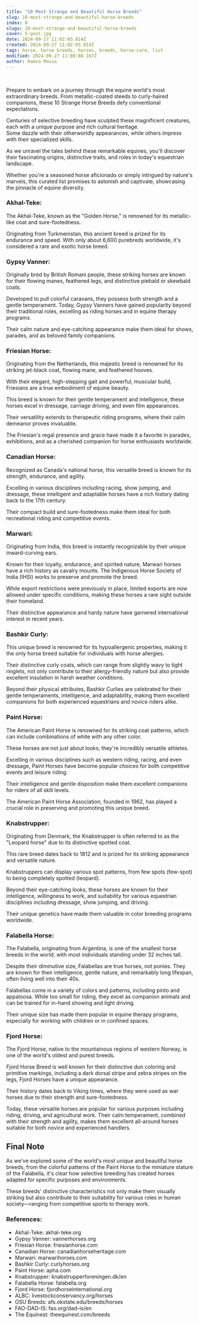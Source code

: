 ```yaml
---
title: "10 Most Strange and Beautiful Horse Breeds"
slug: 10-most-strange-and-beautiful-horse-breeds
index: 0
slugx: 10-most-strange-and-beautiful-horse-breeds
cover: 5-post.jpg
date: 2024-09-27 11:02:03.814Z
created: 2024-09-27 11:02:03.814Z
tags: horse, horse breeds, horses, breeds, horse-care, list
modified: 2024-09-27 11:08:08.167Z
author: Hamza Mousa
---
```


 

Prepare to embark on a journey through the equine world's most extraordinary breeds. From metallic-coated steeds to curly-haired companions, these 10 Strange Horse Breeds defy conventional expectations.



Centuries of selective breeding have sculpted these magnificent creatures, each with a unique purpose and rich cultural heritage.  
Some dazzle with their otherworldly appearances, while others impress with their specialized skills.



As we unravel the tales behind these remarkable equines, you'll discover their fascinating origins, distinctive traits, and roles in today's equestrian landscape.

Whether you're a seasoned horse aficionado or simply intrigued by nature's marvels, this curated list promises to astonish and captivate, showcasing the pinnacle of equine diversity.





### Akhal-Teke:

The Akhal-Teke, known as the "Golden Horse," is renowned for its metallic-like coat and sure-footedness.

  
Originating from Turkmenistan, this ancient breed is prized for its endurance and speed. With only about 6,600 purebreds worldwide, it's considered a rare and exotic horse breed.



### Gypsy Vanner:

Originally bred by British Romani people, these striking horses are known for their flowing manes, feathered legs, and distinctive piebald or skewbald coats.



Developed to pull colorful caravans, they possess both strength and a gentle temperament. Today, Gypsy Vanners have gained popularity beyond their traditional roles, excelling as riding horses and in equine therapy programs.

Their calm nature and eye-catching appearance make them ideal for shows, parades, and as beloved family companions.

### Friesian Horse:

Originating from the Netherlands, this majestic breed is renowned for its striking jet-black coat, flowing mane, and feathered hooves.

With their elegant, high-stepping gait and powerful, muscular build, Friesians are a true embodiment of equine beauty. 

This breed is known for their gentle temperament and intelligence, these horses excel in dressage, carriage driving, and even film appearances.



Their versatility extends to therapeutic riding programs, where their calm demeanor proves invaluable.

The Friesian's regal presence and grace have made it a favorite in parades, exhibitions, and as a cherished companion for horse enthusiasts worldwide.

### Canadian Horse:

Recognized as Canada's national horse, this versatile breed is known for its strength, endurance, and agility.

Excelling in various disciplines including racing, show jumping, and dressage, these intelligent and adaptable horses have a rich history dating back to the 17th century. 



Their compact build and sure-footedness make them ideal for both recreational riding and competitive events.

### Marwari:

Originating from India, this breed is instantly recognizable by their unique inward-curving ears.



Known for their loyalty, endurance, and spirited nature, Marwari horses have a rich history as cavalry mounts. The Indigenous Horse Society of India (IHSI) works to preserve and promote the breed. 



While export restrictions were previously in place, limited exports are now allowed under specific conditions, making these horses a rare sight outside their homeland.



Their distinctive appearance and hardy nature have garnered international interest in recent years.

### Bashkir Curly:

This unique breed is renowned for its hypoallergenic properties, making it the only horse breed suitable for individuals with horse allergies.



Their distinctive curly coats, which can range from slightly wavy to tight ringlets, not only contribute to their allergy-friendly nature but also provide excellent insulation in harsh weather conditions.



Beyond their physical attributes, Bashkir Curlies are celebrated for their gentle temperaments, intelligence, and adaptability, making them excellent companions for both experienced equestrians and novice riders alike.

### Paint Horse:

The American Paint Horse is renowned for its striking coat patterns, which can include combinations of white with any other color.



These horses are not just about looks; they're incredibly versatile athletes.



Excelling in various disciplines such as western riding, racing, and even dressage, Paint Horses have become popular choices for both competitive events and leisure riding.



Their intelligence and gentle disposition make them excellent companions for riders of all skill levels.



The American Paint Horse Association, founded in 1962, has played a crucial role in preserving and promoting this unique breed.

### Knabstrupper:

Originating from Denmark, the Knabstrupper is often referred to as the "Leopard horse" due to its distinctive spotted coat.



This rare breed dates back to 1812 and is prized for its striking appearance and versatile nature.



Knabstruppers can display various spot patterns, from few spots (few-spot) to being completely spotted (leopard).



Beyond their eye-catching looks, these horses are known for their intelligence, willingness to work, and suitability for various equestrian disciplines including dressage, show jumping, and driving. 



Their unique genetics have made them valuable in color breeding programs worldwide.



### Falabella Horse:

The Falabella, originating from Argentina, is one of the smallest horse breeds in the world, with most individuals standing under 32 inches tall.



Despite their diminutive size, Falabellas are true horses, not ponies. They are known for their intelligence, gentle nature, and remarkably long lifespan, often living well into their 40s.



Falabellas come in a variety of colors and patterns, including pinto and appaloosa. While too small for riding, they excel as companion animals and can be trained for in-hand showing and light driving.



Their unique size has made them popular in equine therapy programs, especially for working with children or in confined spaces.

### Fjord Horse:

The Fjord Horse, native to the mountainous regions of western Norway, is one of the world's oldest and purest breeds. 



Fjord Horse Breed is well known for their distinctive dun coloring and primitive markings, including a dark dorsal stripe and zebra stripes on the legs, Fjord Horses have a unique appearance.



Their history dates back to Viking times, where they were used as war horses due to their strength and sure-footedness.



Today, these versatile horses are popular for various purposes including riding, driving, and agricultural work. Their calm temperament, combined with their strength and agility, makes them excellent all-around horses suitable for both novice and experienced handlers.

## Final Note

As we've explored some of the world's most unique and beautiful horse breeds, from the colorful patterns of the Paint Horse to the miniature stature of the Falabella, it's clear how selective breeding has created horses adapted for specific purposes and environments. 



These breeds' distinctive characteristics not only make them visually striking but also contribute to their suitability for various roles in human society—ranging from competitive sports to therapy work.

### References:

- Akhal-Teke: akhal-teke.org
- Gypsy Vanner: vannerhorses.org
- Friesian Horse: friesianhorse.com
- Canadian Horse: canadianhorseheritage.com
- Marwari: marwarihorses.com
- Bashkir Curly: curlyhorses.org
- Paint Horse: apha.com
- Knabstrupper: knabstrupperforeningen.dk/en
- Falabella Horse: falabella.org
- Fjord Horse: fjordhorseinternational.org
- ALBC: livestockconservancy.org/horses
- OSU Breeds: afs.okstate.edu/breeds/horses
- FAO-DAD-IS: fao.org/dad-is/en
- The Equinest: theequinest.com/breeds